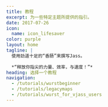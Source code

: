 ```yaml
---
title: 教程
excerpt: 为一些特定主题所提供的指引。
date: 2017-07-26
icon:
  name: icon_lifesaver
color: purple
layout: home
tagline: |
  使用劲道十足的“香肠”来撰写Jass。
  
  *“释放你指尖的力量、效率，与速度！”*
heading: 选择一个教程
navigation:
  - /tutorials/wurstbeginner
  - /tutorials/legacymaps
  - /tutorials/wurst_for_vjass_users
---
```

